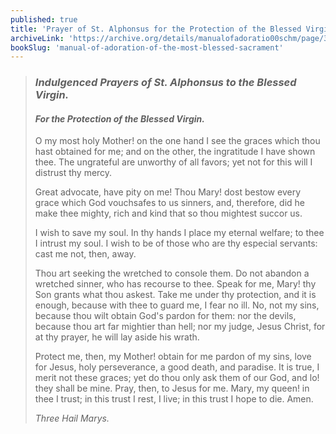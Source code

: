 ```yaml
---
published: true
title: 'Prayer of St. Alphonsus for the Protection of the Blessed Virgin'
archiveLink: 'https://archive.org/details/manualofadoratio00schm/page/380?view=theater'
bookSlug: 'manual-of-adoration-of-the-most-blessed-sacrament'
---
```


> ### *Indulgenced Prayers of St. Alphonsus to the Blessed Virgin.*
>
> #### *For the Protection of the Blessed Virgin.*
>
> O my most holy Mother! on the one hand I see the graces which thou hast obtained for me; and on the other, the ingratitude I have shown thee. The ungrateful are unworthy of all favors; yet not for this will I distrust thy mercy.
>
> Great advocate, have pity on me! Thou Mary! dost bestow every grace which God vouchsafes to us sinners, and, therefore, did he make thee mighty, rich and kind that so thou mightest succor us.
>
> I wish to save my soul. In thy hands I place my eternal welfare; to thee I intrust my soul. I wish to be of those who are thy especial servants: cast me not, then, away.
>
> Thou art seeking the wretched to console them. Do not abandon a wretched sinner, who has recourse to thee. Speak for me, Mary! thy Son grants what thou askest. Take me under thy protection, and it is enough, because with thee to guard me, I fear no ill. No, not my sins, because thou wilt obtain God's pardon for them: nor the devils, because thou art far mightier than hell; nor my judge, Jesus Christ, for at thy prayer, he will lay aside his wrath.
>
> Protect me, then, my Mother! obtain for me pardon of my sins, love for Jesus, holy perseverance, a good death, and paradise. It is true, I merit not these graces; yet do thou only ask them of our God, and lo! they shall be mine. Pray, then, to Jesus for me. Mary, my queen! in thee I trust; in this trust I rest, I live; in this trust I hope to die. Amen.
>
> *Three Hail Marys.*
